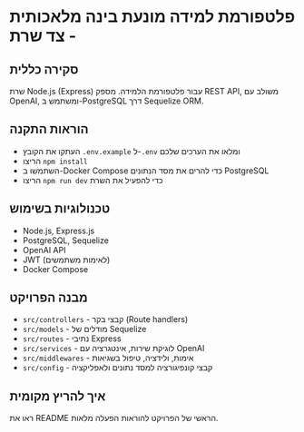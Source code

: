 # פלטפורמת למידה מונעת בינה מלאכותית - צד שרת

## סקירה כללית
שרת Node.js (Express) עבור פלטפורמת הלמידה. מספק REST API, משולב עם OpenAI, ומשתמש ב-PostgreSQL דרך Sequelize ORM.

## הוראות התקנה
- העתקו את הקובץ `.env.example` ל-`.env` ומלאו את הערכים שלכם
- הריצו `npm install`
- השתמשו ב-Docker Compose כדי להרים את מסד הנתונים PostgreSQL
- הריצו `npm run dev` כדי להפעיל את השרת

## טכנולוגיות בשימוש
- Node.js, Express.js
- PostgreSQL, Sequelize
- OpenAI API
- JWT (לאימות משתמשים)
- Docker Compose

## מבנה הפרויקט
- `src/controllers` - קבצי בקר (Route handlers)
- `src/models` - מודלים של Sequelize
- `src/routes` - נתיבי Express
- `src/services` - לוגיקת שירות, אינטגרציה עם OpenAI
- `src/middlewares` - אימות, ולידציה, טיפול בשגיאות
- `src/config` - קבצי קונפיגורציה למסד נתונים ולאפליקציה

## איך להריץ מקומית
ראו את README הראשי של הפרויקט להוראות הפעלה מלאות.
